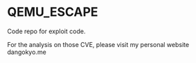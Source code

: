# QEMU_ESCAPE

Code repo for exploit code.

For the analysis on those CVE, please visit my personal website dangokyo.me
